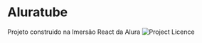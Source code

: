 # Aluratube
Projeto construido na Imersão React da Alura
![Project Licence](https://img.shields.io/github/license/luizquerobin/aluratube)
